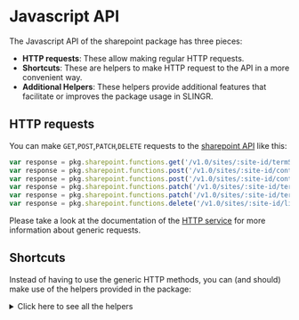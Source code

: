 # Javascript API

The Javascript API of the sharepoint package has three pieces:

- **HTTP requests**: These allow making regular HTTP requests.
- **Shortcuts**: These are helpers to make HTTP request to the API in a more convenient way.
- **Additional Helpers**: These helpers provide additional features that facilitate or improves the package usage in SLINGR.

## HTTP requests
You can make `GET`,`POST`,`PATCH`,`DELETE` requests to the [sharepoint API](API_URL_HERE) like this:
```javascript
var response = pkg.sharepoint.functions.get('/v1.0/sites/:site-id/termStore/groups/:group-id/sets/:set-id/terms/:term-id')
var response = pkg.sharepoint.functions.post('/v1.0/sites/:site-id/contentTypes/:contentType-id/columns', body)
var response = pkg.sharepoint.functions.post('/v1.0/sites/:site-id/contentTypes/:contentType-id/columns')
var response = pkg.sharepoint.functions.patch('/v1.0/sites/:site-id/termStore', body)
var response = pkg.sharepoint.functions.patch('/v1.0/sites/:site-id/termStore')
var response = pkg.sharepoint.functions.delete('/v1.0/sites/:site-id/lists/:list-id/items/:item-id')
```

Please take a look at the documentation of the [HTTP service](https://github.com/slingr-stack/http-service)
for more information about generic requests.

## Shortcuts

Instead of having to use the generic HTTP methods, you can (and should) make use of the helpers provided in the package:
<details>
    <summary>Click here to see all the helpers</summary>

<br>

* API URL: '/v1.0/sites'
* HTTP Method: 'GET'
```javascript
pkg.sharepoint.functions.sites.get()
```
---
* API URL: '/v1.0/me/followedSites'
* HTTP Method: 'GET'
```javascript
pkg.sharepoint.functions.me.followedSites.get()
```
---
* API URL: '/v1.0/sites/getAllSites'
* HTTP Method: 'GET'
```javascript
pkg.sharepoint.functions.sites.getAllSites.get()
```
---
* API URL: '/v1.0/admin/sharepoint/settings'
* HTTP Method: 'GET'
```javascript
pkg.sharepoint.functions.admin.sharepoint.settings.get()
```
---
* API URL: '/v1.0/admin/sharepoint/settings'
* HTTP Method: 'PATCH'
```javascript
pkg.sharepoint.functions.admin.sharepoint.settings.patch(body)
```
---
* API URL: '/v1.0/sites/:hostname/:site-relative-path'
* HTTP Method: 'GET'
```javascript
pkg.sharepoint.functions.sites.get(hostname)
```
---
* API URL: '/v1.0/sites/:site-id/columns'
* HTTP Method: 'GET'
```javascript
pkg.sharepoint.functions.sites.columns.get()
```
---
* API URL: '/v1.0/sites/:site-id/columns'
* HTTP Method: 'POST'
```javascript
pkg.sharepoint.functions.sites.columns.post(siteId, body)
```
---
* API URL: '/v1.0/sites/:site-id/contentTypes'
* HTTP Method: 'GET'
```javascript
pkg.sharepoint.functions.sites.contentTypes.get()
```
---
* API URL: '/v1.0/sites/:site-id/contentTypes'
* HTTP Method: 'POST'
```javascript
pkg.sharepoint.functions.sites.contentTypes.post(siteId, body)
```
---
* API URL: '/v1.0/sites/:site-id/lists'
* HTTP Method: 'GET'
```javascript
pkg.sharepoint.functions.sites.lists.get()
```
---
* API URL: '/v1.0/sites/:site-id/lists'
* HTTP Method: 'POST'
```javascript
pkg.sharepoint.functions.sites.lists.post(siteId, body)
```
---
* API URL: '/v1.0/sites/:site-id/sites'
* HTTP Method: 'GET'
```javascript
pkg.sharepoint.functions.sites.sites.get(siteId)
```
---
* API URL: '/v1.0/sites/:site-id/termStore'
* HTTP Method: 'GET'
```javascript
pkg.sharepoint.functions.sites.termStore.get(siteId)
```
---
* API URL: '/v1.0/sites/:site-id/termStore'
* HTTP Method: 'PATCH'
```javascript
pkg.sharepoint.functions.sites.termStore.patch(siteId, body)
```
---
* API URL: '/v1.0/sites/:siteId/getApplicableContentTypesForList'
* HTTP Method: 'GET'
```javascript
pkg.sharepoint.functions.sites.getApplicableContentTypesForList.get(siteId)
```
---
* API URL: '/v1.0/sites/:siteId/operations'
* HTTP Method: 'GET'
```javascript
pkg.sharepoint.functions.sites.operations.get()
```
---
* API URL: '/v1.0/sites/:sitesId/permissions'
* HTTP Method: 'GET'
```javascript
pkg.sharepoint.functions.sites.permissions.get()
```
---
* API URL: '/v1.0/sites/:sitesId/permissions'
* HTTP Method: 'POST'
```javascript
pkg.sharepoint.functions.sites.permissions.post(sitesId, body)
```
---
* API URL: '/v1.0/sites/:site-id/analytics/allTime'
* HTTP Method: 'GET'
```javascript
pkg.sharepoint.functions.sites.analytics.allTime.get(siteId)
```
---
* API URL: '/v1.0/sites/:site-id/analytics/lastSevenDays'
* HTTP Method: 'GET'
```javascript
pkg.sharepoint.functions.sites.analytics.lastSevenDays.get(siteId)
```
---
* API URL: '/v1.0/sites/:site-id/columns/:column-id'
* HTTP Method: 'GET'
```javascript
pkg.sharepoint.functions.sites.columns.get(siteId)
```
---
* API URL: '/v1.0/sites/:site-id/columns/:column-id'
* HTTP Method: 'PATCH'
```javascript
pkg.sharepoint.functions.sites.columns.patch(siteId, columnId, body)
```
---
* API URL: '/v1.0/sites/:site-id/columns/:column-id'
* HTTP Method: 'DELETE'
```javascript
pkg.sharepoint.functions.sites.columns.delete(siteId, columnId)
```
---
* API URL: '/v1.0/sites/:site-id/contentTypes/:contentType-id'
* HTTP Method: 'GET'
```javascript
pkg.sharepoint.functions.sites.contentTypes.get(siteId)
```
---
* API URL: '/v1.0/sites/:site-id/contentTypes/:contentType-id'
* HTTP Method: 'PATCH'
```javascript
pkg.sharepoint.functions.sites.contentTypes.patch(siteId, contentTypeId, body)
```
---
* API URL: '/v1.0/sites/:site-id/contentTypes/:contentType-id'
* HTTP Method: 'DELETE'
```javascript
pkg.sharepoint.functions.sites.contentTypes.delete(siteId, contentTypeId)
```
---
* API URL: '/v1.0/sites/:site-id/lists/:list-id'
* HTTP Method: 'GET'
```javascript
pkg.sharepoint.functions.sites.lists.get(siteId)
```
---
* API URL: '/v1.0/sites/:site-id/termStore/groups'
* HTTP Method: 'GET'
```javascript
pkg.sharepoint.functions.sites.termStore.groups.get()
```
---
* API URL: '/v1.0/sites/:site-id/termStore/groups'
* HTTP Method: 'POST'
```javascript
pkg.sharepoint.functions.sites.termStore.groups.post(siteId, body)
```
---
* API URL: '/v1.0/sites/:site-id/termStore/sets'
* HTTP Method: 'POST'
```javascript
pkg.sharepoint.functions.sites.termStore.sets.post(siteId, body)
```
---
* API URL: '/v1.0/sites/:siteId/contentTypes/addCopyFromContentTypeHub'
* HTTP Method: 'POST'
```javascript
pkg.sharepoint.functions.sites.contentTypes.addCopyFromContentTypeHub.post(siteId, body)
```
---
* API URL: '/v1.0/sites/:siteId/contentTypes/getCompatibleHubContentTypes'
* HTTP Method: 'GET'
```javascript
pkg.sharepoint.functions.sites.contentTypes.getCompatibleHubContentTypes.get(siteId)
```
---
* API URL: '/v1.0/sites/:siteId/operations/:richLongRunningOperation-ID'
* HTTP Method: 'GET'
```javascript
pkg.sharepoint.functions.sites.operations.get(siteId)
```
---
* API URL: '/v1.0/sites/:sitesId/permissions/:permissionId'
* HTTP Method: 'GET'
```javascript
pkg.sharepoint.functions.sites.permissions.get(sitesId)
```
---
* API URL: '/v1.0/sites/:sitesId/permissions/:permissionId'
* HTTP Method: 'PATCH'
```javascript
pkg.sharepoint.functions.sites.permissions.patch(sitesId, permissionId, body)
```
---
* API URL: '/v1.0/users/:user-id/followedSites/add'
* HTTP Method: 'POST'
```javascript
pkg.sharepoint.functions.users.followedSites.add.post(userId, body)
```
---
* API URL: '/v1.0/users/:user-id/followedSites/remove'
* HTTP Method: 'POST'
```javascript
pkg.sharepoint.functions.users.followedSites.remove.post(userId, body)
```
---
* API URL: '/v1.0/sites/:site-id/contentTypes/:contentType-id/columns'
* HTTP Method: 'GET'
```javascript
pkg.sharepoint.functions.sites.contentTypes.columns.get(siteId)
```
---
* API URL: '/v1.0/sites/:site-id/contentTypes/:contentType-id/columns'
* HTTP Method: 'POST'
```javascript
pkg.sharepoint.functions.sites.contentTypes.columns.post(siteId, contentTypeId, body)
```
---
* API URL: '/v1.0/sites/:site-id/items/:item-id/versions'
* HTTP Method: 'GET'
```javascript
pkg.sharepoint.functions.sites.items.versions.get(siteId, itemId)
```
---
* API URL: '/v1.0/sites/:site-id/lists/:list-id/columns'
* HTTP Method: 'GET'
```javascript
pkg.sharepoint.functions.sites.lists.columns.get(siteId)
```
---
* API URL: '/v1.0/sites/:site-id/lists/:list-id/columns'
* HTTP Method: 'POST'
```javascript
pkg.sharepoint.functions.sites.lists.columns.post(siteId, listId, body)
```
---
* API URL: '/v1.0/sites/:site-id/lists/:list-id/contentTypes'
* HTTP Method: 'GET'
```javascript
pkg.sharepoint.functions.sites.lists.contentTypes.get(siteId)
```
---
* API URL: '/v1.0/sites/:site-id/lists/:list-id/items'
* HTTP Method: 'GET'
```javascript
pkg.sharepoint.functions.sites.lists.items.get(siteId)
```
---
* API URL: '/v1.0/sites/:site-id/lists/:list-id/items'
* HTTP Method: 'POST'
```javascript
pkg.sharepoint.functions.sites.lists.items.post(siteId, listId, body)
```
---
* API URL: '/v1.0/sites/:site-id/termStore/groups/:group-id'
* HTTP Method: 'GET'
```javascript
pkg.sharepoint.functions.sites.termStore.groups.get(siteId)
```
---
* API URL: '/v1.0/sites/:site-id/termStore/groups/:group-id'
* HTTP Method: 'DELETE'
```javascript
pkg.sharepoint.functions.sites.termStore.groups.delete(siteId, groupId)
```
---
* API URL: '/v1.0/sites/:site-id/termStore/sets/:set-id'
* HTTP Method: 'GET'
```javascript
pkg.sharepoint.functions.sites.termStore.sets.get(siteId, setId)
```
---
* API URL: '/v1.0/sites/:site-id/termStore/sets/:set-id'
* HTTP Method: 'PATCH'
```javascript
pkg.sharepoint.functions.sites.termStore.sets.patch(siteId, setId, body)
```
---
* API URL: '/v1.0/sites/:site-id/termStore/sets/:set-id'
* HTTP Method: 'DELETE'
```javascript
pkg.sharepoint.functions.sites.termStore.sets.delete(siteId, setId)
```
---
* API URL: '/v1.0/sites/:siteId/contentTypes/:contentTypeId/associateWithHubSites'
* HTTP Method: 'POST'
```javascript
pkg.sharepoint.functions.sites.contentTypes.associateWithHubSites.post(siteId, contentTypeId, body)
```
---
* API URL: '/v1.0/sites/:siteId/contentTypes/:contentTypeId/copyToDefaultContentLocation'
* HTTP Method: 'POST'
```javascript
pkg.sharepoint.functions.sites.contentTypes.copyToDefaultContentLocation.post(siteId, contentTypeId, body)
```
---
* API URL: '/v1.0/sites/:siteId/contentTypes/:contentTypeId/isPublished'
* HTTP Method: 'GET'
```javascript
pkg.sharepoint.functions.sites.contentTypes.isPublished.get(siteId, contentTypeId)
```
---
* API URL: '/v1.0/sites/:siteId/contentTypes/:contentTypeId/publish'
* HTTP Method: 'POST'
```javascript
pkg.sharepoint.functions.sites.contentTypes.publish.post(siteId, contentTypeId, body)
```
---
* API URL: '/v1.0/sites/:siteId/contentTypes/:contentTypeId/unpublish'
* HTTP Method: 'POST'
```javascript
pkg.sharepoint.functions.sites.contentTypes.unpublish.post(siteId, contentTypeId, body)
```
---
* API URL: '/v1.0/sites/:siteId/lists/:listId/operations'
* HTTP Method: 'GET'
```javascript
pkg.sharepoint.functions.sites.lists.operations.get(siteId)
```
---
* API URL: '/v1.0/drives/:drive-id/items/:item-id/analytics/lastSevenDays'
* HTTP Method: 'GET'
```javascript
pkg.sharepoint.functions.drives.items.analytics.lastSevenDays.get(driveId, itemId)
```
---
* API URL: '/v1.0/sites/:site-id/contentTypes/:contentType-id/columns/:column-id'
* HTTP Method: 'GET'
```javascript
pkg.sharepoint.functions.sites.contentTypes.columns.get(siteId, contentTypeId)
```
---
* API URL: '/v1.0/sites/:site-id/contentTypes/:contentType-id/columns/:column-id'
* HTTP Method: 'PATCH'
```javascript
pkg.sharepoint.functions.sites.contentTypes.columns.patch(siteId, contentTypeId, columnId, body)
```
---
* API URL: '/v1.0/sites/:site-id/contentTypes/:contentType-id/columns/:column-id'
* HTTP Method: 'DELETE'
```javascript
pkg.sharepoint.functions.sites.contentTypes.columns.delete(siteId, contentTypeId, columnId)
```
---
* API URL: '/v1.0/sites/:site-id/lists/:list-id/columns/:column-id'
* HTTP Method: 'GET'
```javascript
pkg.sharepoint.functions.sites.lists.columns.get(siteId, listId)
```
---
* API URL: '/v1.0/sites/:site-id/lists/:list-id/columns/:column-id'
* HTTP Method: 'PATCH'
```javascript
pkg.sharepoint.functions.sites.lists.columns.patch(siteId, listId, columnId, body)
```
---
* API URL: '/v1.0/sites/:site-id/lists/:list-id/columns/:column-id'
* HTTP Method: 'DELETE'
```javascript
pkg.sharepoint.functions.sites.lists.columns.delete(siteId, listId, columnId)
```
---
* API URL: '/v1.0/sites/:site-id/lists/:list-id/contentTypes/:contentType-id'
* HTTP Method: 'GET'
```javascript
pkg.sharepoint.functions.sites.lists.contentTypes.get(siteId, listId)
```
---
* API URL: '/v1.0/sites/:site-id/lists/:list-id/contentTypes/:contentType-id'
* HTTP Method: 'PATCH'
```javascript
pkg.sharepoint.functions.sites.lists.contentTypes.patch(siteId, listId, contentTypeId, body)
```
---
* API URL: '/v1.0/sites/:site-id/lists/:list-id/contentTypes/:contentType-id'
* HTTP Method: 'DELETE'
```javascript
pkg.sharepoint.functions.sites.lists.contentTypes.delete(siteId, listId, contentTypeId)
```
---
* API URL: '/v1.0/sites/:site-id/lists/:list-id/contentTypes/addCopy'
* HTTP Method: 'POST'
```javascript
pkg.sharepoint.functions.sites.lists.contentTypes.addCopy.post(siteId, listId, body)
```
---
* API URL: '/v1.0/sites/:site-id/lists/:list-id/items/:item-id'
* HTTP Method: 'GET'
```javascript
pkg.sharepoint.functions.sites.lists.items.get(siteId, listId)
```
---
* API URL: '/v1.0/sites/:site-id/lists/:list-id/items/:item-id'
* HTTP Method: 'PATCH'
```javascript
pkg.sharepoint.functions.sites.lists.items.patch(siteId, listId, itemId, body)
```
---
* API URL: '/v1.0/sites/:site-id/lists/:list-id/items/:item-id'
* HTTP Method: 'DELETE'
```javascript
pkg.sharepoint.functions.sites.lists.items.delete(siteId, listId, itemId)
```
---
* API URL: '/v1.0/sites/:site-id/termStore/groups/:group-id/sets'
* HTTP Method: 'GET'
```javascript
pkg.sharepoint.functions.sites.termStore.groups.sets.get(siteId, groupId)
```
---
* API URL: '/v1.0/sites/:site-id/termStore/sets/:set-id/children'
* HTTP Method: 'GET'
```javascript
pkg.sharepoint.functions.sites.termStore.sets.children.get(siteId, setId)
```
---
* API URL: '/v1.0/sites/:site-id/termStore/sets/:set-id/children'
* HTTP Method: 'POST'
```javascript
pkg.sharepoint.functions.sites.termStore.sets.children.post(siteId, setId, body)
```
---
* API URL: '/v1.0/sites/:site-id/termStore/sets/:set-id/relations'
* HTTP Method: 'GET'
```javascript
pkg.sharepoint.functions.sites.termStore.sets.relations.get(siteId, setId)
```
---
* API URL: '/v1.0/sites/:siteId/lists/:listId/contentTypes/addCopyFromContentTypeHub'
* HTTP Method: 'POST'
```javascript
pkg.sharepoint.functions.sites.lists.contentTypes.addCopyFromContentTypeHub.post(siteId, listId, body)
```
---
* API URL: '/v1.0/sites/:siteId/lists/:listId/contentTypes/getCompatibleHubContentTypes'
* HTTP Method: 'GET'
```javascript
pkg.sharepoint.functions.sites.lists.contentTypes.getCompatibleHubContentTypes.get(siteId, listId)
```
---
* API URL: '/v1.0/sites/:siteId/lists/:listId/operations/:richLongRunningOperation-ID'
* HTTP Method: 'GET'
```javascript
pkg.sharepoint.functions.sites.lists.operations.get(siteId, listId)
```
---
* API URL: '/v1.0/sites/:site-id/lists/:list-id/contentTypes/:contentType-id/column'
* HTTP Method: 'POST'
```javascript
pkg.sharepoint.functions.sites.lists.contentTypes.column.post(siteId, listId, contentTypeId, body)
```
---
* API URL: '/v1.0/sites/:site-id/lists/:list-id/contentTypes/:contentType-id/columns'
* HTTP Method: 'GET'
```javascript
pkg.sharepoint.functions.sites.lists.contentTypes.columns.get(siteId, listId)
```
---
* API URL: '/v1.0/sites/:site-id/lists/:list-id/items/:item-id/fields'
* HTTP Method: 'PATCH'
```javascript
pkg.sharepoint.functions.sites.lists.items.fields.patch(siteId, listId, itemId, body)
```
---
* API URL: '/v1.0/sites/:site-id/lists/:list-id/items/:item-id/versions'
* HTTP Method: 'GET'
```javascript
pkg.sharepoint.functions.sites.lists.items.versions.get(siteId, listId, itemId)
```
---
* API URL: '/v1.0/sites/:site-id/termStore/sets/:set-id/terms/:term-id'
* HTTP Method: 'GET'
```javascript
pkg.sharepoint.functions.sites.termStore.sets.terms.get(siteId, setId, termId)
```
---
* API URL: '/v1.0/sites/:site-id/termStore/sets/:set-id/terms/:term-id'
* HTTP Method: 'PATCH'
```javascript
pkg.sharepoint.functions.sites.termStore.sets.terms.patch(siteId, setId, termId, body)
```
---
* API URL: '/v1.0/sites/:site-id/termStore/sets/:set-id/terms/:term-id'
* HTTP Method: 'DELETE'
```javascript
pkg.sharepoint.functions.sites.termStore.sets.terms.delete(siteId, setId, termId)
```
---
* API URL: '/v1.0/sites/:siteId/lists/:listId/items/:itemId/documentSetVersions'
* HTTP Method: 'GET'
```javascript
pkg.sharepoint.functions.sites.lists.items.documentSetVersions.get(siteId, listId)
```
---
* API URL: '/v1.0/sites/:siteId/lists/:listId/items/:itemId/documentSetVersions'
* HTTP Method: 'POST'
```javascript
pkg.sharepoint.functions.sites.lists.items.documentSetVersions.post(siteId, listId, itemId, body)
```
---
* API URL: '/v1.0/sites/:site-id/lists/:list-id/contentTypes/:contentType-id/columns/:column-id'
* HTTP Method: 'GET'
```javascript
pkg.sharepoint.functions.sites.lists.contentTypes.columns.get(siteId, listId, contentTypeId)
```
---
* API URL: '/v1.0/sites/:site-id/lists/:list-id/contentTypes/:contentType-id/columns/:column-id'
* HTTP Method: 'PATCH'
```javascript
pkg.sharepoint.functions.sites.lists.contentTypes.columns.patch(siteId, listId, contentTypeId, columnId, body)
```
---
* API URL: '/v1.0/sites/:site-id/lists/:list-id/contentTypes/:contentType-id/columns/:column-id'
* HTTP Method: 'DELETE'
```javascript
pkg.sharepoint.functions.sites.lists.contentTypes.columns.delete(siteId, listId, contentTypeId, columnId)
```
---
* API URL: '/v1.0/sites/:site-id/lists/:list-id/items/:item-id/analytics/allTime'
* HTTP Method: 'GET'
```javascript
pkg.sharepoint.functions.sites.lists.items.analytics.allTime.get(siteId, listId, itemId)
```
---
* API URL: '/v1.0/sites/:site-id/lists/:list-id/items/:item-id/analytics/lastSevenDays'
* HTTP Method: 'GET'
```javascript
pkg.sharepoint.functions.sites.lists.items.analytics.lastSevenDays.get(siteId, listId, itemId)
```
---
* API URL: '/v1.0/sites/:site-id/termStore/sets/:set-id/terms/:term-id/children'
* HTTP Method: 'GET'
```javascript
pkg.sharepoint.functions.sites.termStore.sets.terms.children.get(siteId, setId, termId)
```
---
* API URL: '/v1.0/sites/:site-id/termStore/sets/:set-id/terms/:term-id/children'
* HTTP Method: 'POST'
```javascript
pkg.sharepoint.functions.sites.termStore.sets.terms.children.post(siteId, setId, termId, body)
```
---
* API URL: '/v1.0/sites/:site-id/termStore/sets/:set-id/terms/:term-id/relations'
* HTTP Method: 'GET'
```javascript
pkg.sharepoint.functions.sites.termStore.sets.terms.relations.get(siteId, setId, termId)
```
---
* API URL: '/v1.0/sites/:site-id/termStore/sets/:set-id/terms/:term-id/relations'
* HTTP Method: 'POST'
```javascript
pkg.sharepoint.functions.sites.termStore.sets.terms.relations.post(siteId, setId, termId, body)
```
---
* API URL: '/v1.0/sites/:siteId/lists/:listId/items/:itemId/documentSetVersions/:documentSetVersionId'
* HTTP Method: 'GET'
```javascript
pkg.sharepoint.functions.sites.lists.items.documentSetVersions.get(siteId, listId, itemId)
```
---
* API URL: '/v1.0/sites/:siteId/lists/:listId/items/:itemId/documentSetVersions/:documentSetVersionId'
* HTTP Method: 'DELETE'
```javascript
pkg.sharepoint.functions.sites.lists.items.documentSetVersions.delete(siteId, listId, itemId, documentSetVersionId)
```
---
* API URL: '/v1.0/sites/:site-id/termStore/groups/:group-id/sets/:set-id/terms/:term-id'
* HTTP Method: 'GET'
```javascript
pkg.sharepoint.functions.sites.termStore.groups.sets.terms.get(siteId, groupId, setId, termId)
```
---
* API URL: '/v1.0/sites/:siteId/lists/:listId/items/:itemId/documentSetVersions/:documentSetVersionId/restore'
* HTTP Method: 'POST'
```javascript
pkg.sharepoint.functions.sites.lists.items.documentSetVersions.restore.post(siteId, listId, itemId, documentSetVersionId, body)
```
---

</details>


